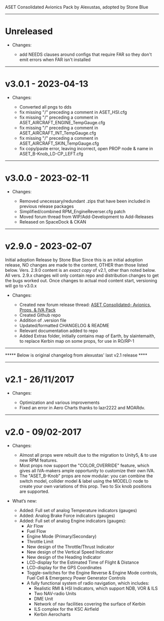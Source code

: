 ASET Consolidated Avionics Pack by Alexustas, adopted by Stone Blue

---------------------------------------------------------------------------------------------------------------------------------------------------

# Unreleased

- Changes:

  - add NEEDS clauses around configs that require FAR so they don't emit errors when FAR isn't installed

---------------------------------------------------------------------------------------------------------------------------------------------------

# v3.0.1 - 2023-04-13

- Changes:

  - Converted all pngs to dds
  - fix missing "/" preceding a comment in ASET_HSI.cfg
  - fix missing "/" preceding a comment in ASET_AIRCRAFT_ENGINE_TempGauge.cfg
  - fix missing "/" preceding a comment in ASET_AIRCRAFT_INT_TempGauge.cfg
  - fix missing "/" preceding a comment in ASET_AIRCRAFT_SKIN_TempGauge.cfg
  - fix copy/paste error, leaving incorrect, open PROP node & name in ASET_B-Knob_LD-CP_LEFT.cfg

---------------------------------------------------------------------------------------------------------------------------------------------------

# v3.0.0 - 2023-02-11

- Changes:

  - Removed unecessary/redundant .zips that have been included in previous release packages
  - Simplified/combined RPM_EngineReverser.cfg patch
  - Moved forum thread from WIP/Add-Development to Add-Releases
  - Released on SpaceDock & CKAN

---------------------------------------------------------------------------------------------------------------------------------------------------

# v2.9.0 - 2023-02-07

Initial adoption Release by Stone Blue
Since this is an initial adoption release, NO changes are made to the content, OTHER than those listed below.
Vers. 2.9.0 content is an *exact copy* of v2.1, other than noted below. All vers. 2.9.x changes will only contain repo and distribution changes to get the bugs worked out.
Once changes to actual mod content start, versioning will go to v3.0.x

- Changes:

  - Created new forum release thread: [ASET Consolidated- Avionics, Props, & IVA Pack](https://forum.kerbalspaceprogram.com/index.php?/topic/211905-1125-181-aset-consolidated-avionics-props-iva-packs/)
  - Created Github repo
  - Addition of .version file
  - Updated/formatted CHANGELOG & README
  - Relevant documentation added to repo
  - Added Extras folder, initially contains map of Earth, by slaintemaith, to replace Kerbin map on some props, for use in RO/RP-1

---------------------------------------------------------------------------------------------------------------------------------------------------

*****  Below is original changelog from alexustas' last v2.1 release ****

---------------------------------------------------------------------------------------------------------------------------------------------------

# v2.1 - 26/11/2017

- Changes:

  - Optimization and various improvements
  - Fixed an error in Aero Charts thanks to lazr2222 and MOARdv.

---------------------------------------------------------------------------------------------------------------------------------------------------

# v2.0 - 09/02-2017

- Changes:

  - Almost all props were rebuilt due to the migration to Unity5, & to use new RPM features.
  - Most props now support the "COLOR_OVERRIDE" feature, which gives all IVA-makers ample opportunity to customize their own IVA.
  - The "ASET_B-Knob" props are now modular: you can combine the switch model, collider model & label using the MODEL{} node to create your own variations of this prop.
     Two to Six knob positions are supported.

- What’s new:

  - Added: Full set of analog Temperature indicators (gauges)
  - Added: Analog Brake Force indicators (gauges)
  - Added: Full set of analog Engine indicators (gauges):
    - Air Flow
    - Fuel Flow
    - Engine Mode (Primary/Secondary)
    - Throttle Limit
    - New design of the Throttle/Thrust Indicator
    - New design of the Vertical Speed Indicator
    - New design of the Heading Indicator
    - LCD-display for the Estimated Time of Flight & Distance
    - LCD-display for the GPS Coordinates
    - Toggle-switches for the Engine Reverse & Engine Mode controls, Fuel Cell & Emergency Power Generator Controls
    - A fully functional system of radio navigation, which includes:
      - Realistic RMI & HSI Indicators, which support NDB, VOR & ILS
      - Two NAV-radio Units
      - DME Unit
      - Network of nav facilities covering the surface of Kerbin
      - ILS complex for the KSC Airfield
      - Kerbin Aerocharts